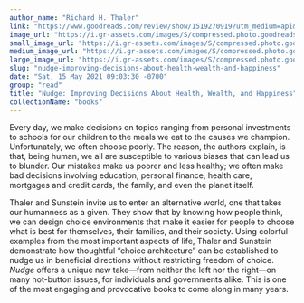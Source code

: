 ```yaml
---
author_name: "Richard H. Thaler"
link: "https://www.goodreads.com/review/show/1519270919?utm_medium=api&utm_source=rss"
image_url: "https://i.gr-assets.com/images/S/compressed.photo.goodreads.com/books/1328828013l/2527900._SX50_.jpg"
small_image_url: "https://i.gr-assets.com/images/S/compressed.photo.goodreads.com/books/1328828013l/2527900._SX50_.jpg"
medium_image_url: "https://i.gr-assets.com/images/S/compressed.photo.goodreads.com/books/1328828013l/2527900._SX98_.jpg"
large_image_url: "https://i.gr-assets.com/images/S/compressed.photo.goodreads.com/books/1328828013l/2527900.jpg"
slug: "nudge-improving-decisions-about-health-wealth-and-happiness"
date: "Sat, 15 May 2021 09:03:30 -0700"
group: "read"
title: "Nudge: Improving Decisions About Health, Wealth, and Happiness"
collectionName: "books"
---
```

Every day, we make decisions on topics ranging from personal investments to schools for our children to the meals we eat to the causes we champion. Unfortunately, we often choose poorly. The reason, the authors explain, is that, being human, we all are susceptible to various biases that can lead us to blunder. Our mistakes make us poorer and less healthy; we often make bad decisions involving education, personal finance, health care, mortgages and credit cards, the family, and even the planet itself.  
  
Thaler and Sunstein invite us to enter an alternative world, one that takes our humanness as a given. They show that by knowing how people think, we can design choice environments that make it easier for people to choose what is best for themselves, their families, and their society. Using colorful examples from the most important aspects of life, Thaler and Sunstein demonstrate how thoughtful “choice architecture” can be established to nudge us in beneficial directions without restricting freedom of choice. *Nudge* offers a unique new take—from neither the left nor the right—on many hot-button issues, for individuals and governments alike. This is one of the most engaging and provocative books to come along in many years.